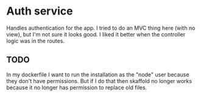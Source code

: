 # Auth service 

Handles authentication for the app. I tried to do an MVC thing here (with no view), but I'm not sure it looks good. I liked it better when the controller logic was in the routes.

## TODO

In my dockerfile I want to run the installation as the "node" user because they don't have permissions. But if I do that then skaffold no longer works because it no longer has permission to replace old files.